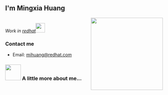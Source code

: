 <h2>  I'm Mingxia Huang</h2>
<img align='right' src="./image/IMG_1982.png" width="230">
<p><em></br>Work in <a href="https://www.redhat.com">redhat</a><img src="https://media.giphy.com/media/rwiOduiq2oatO/giphy.gif" width="30"> 
</em></p>

### Contact me
+ Email: mihuang@redhat.com


### <img src="https://media.giphy.com/media/JmPPLShV3ItJfAJ8fh/giphy.gif" width="50"> A little more about me...


